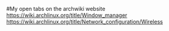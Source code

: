 #My open tabs on the archwiki website
<br>
https://wiki.archlinux.org/title/Window_manager <br>
https://wiki.archlinux.org/title/Network_configuration/Wireless <br>
